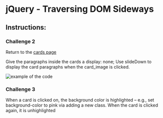 # jQuery - Traversing DOM Sideways

## Instructions:

### **Challenge 2**

Return to the [cards page](https://github.com/pwodyk/CI-jQuery-temp_cards.git)

Give the paragraphs inside the cards a display: none;
Use slideDown to display the card paragraphs when the card_image is clicked. 

![example of the code](https://s3-eu-west-1.amazonaws.com/codeinstitute/fullstack/05-interactive-front-end-development/cardSlideDown.png)

### **Challenge 3**

When a card is clicked on, the background color is highlighted – e.g., set background-color to pink via adding a new class. When the card is clicked again, it is unhighlighted 

